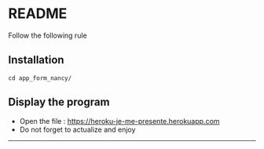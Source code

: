 # README
Follow the following rule

## Installation
 
```
cd app_form_nancy/
```

## Display the program

* Open the file : https://heroku-je-me-presente.herokuapp.com
* Do not forget to actualize and enjoy

--------------------------------------